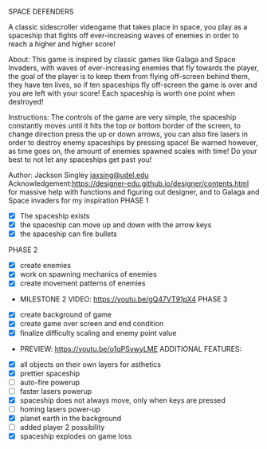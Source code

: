 SPACE DEFENDERS

A classic sidescroller videogame that takes place in space, you play as a spaceship that fights off ever-increasing waves
of enemies in order to reach a higher and higher score!

About: This game is inspired by classic games like Galaga and Space Invaders, with waves of ever-increasing enemies
that fly towards the player, the goal of the player is to keep them from flying off-screen behind them, they have
ten lives, so if ten spaceships fly off-screen the game is over and you are left with your score! Each spaceship is
worth one point when destroyed!


Instructions: The controls of the game are very simple, the spaceship constantly moves until it hits the top or bottom
border of the screen, to change direction press the up or down arrows, you can also fire lasers in order to destroy
enemy spaceships by pressing space! Be warned however, as time goes on, the amount of enemies spawned scales with time!
Do your best to not let any spaceships get past you!

Author: Jackson Singley
        jaxsing@udel.edu
Acknowledgement:https://designer-edu.github.io/designer/contents.html
                for massive help with functions and figuring out designer,
                and to Galaga and Space invaders for my inspiration
PHASE 1

- [x] The spaceship exists
- [x] the spaceship can move up and down with the arrow keys
- [x] the spaceship can fire bullets

PHASE 2

- [x] create enemies
- [x] work on spawning mechanics of enemies
- [x] create movement patterns of enemies
- MILESTONE 2 VIDEO: https://youtu.be/gQ47VT91pX4
PHASE 3
- [x] create background of game
- [x] create game over screen and end condition
- [x] finalize difficulty scaling and enemy point value
- PREVIEW: https://youtu.be/o1qPSywyLME
ADDITIONAL FEATURES:
- [x] all objects on their own layers for asthetics
- [x] prettier spaceship
- [ ] auto-fire powerup
- [ ] faster lasers powerup
- [x] spaceship does not always move, only when keys are pressed
- [ ] homing lasers power-up
- [x] planet earth in the background
- [ ] added player 2 possibility
- [x] spaceship explodes on game loss 
